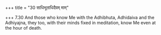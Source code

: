 +++
title = "30 साधिभूताधिदैवम् माम्"

+++
7.30 And those who know Me with the Adhibhuta, Adhidaiva and the
Adhiyajna, they too, with their minds fixed in meditation, know Me even
at the hour of death.
